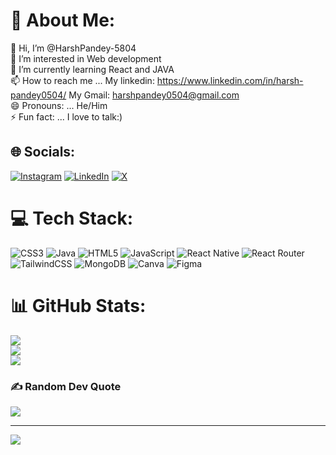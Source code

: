 # 💫 About Me:
👋 Hi, I’m @HarshPandey-5804<br>👀 I’m interested in Web development<br>🌱 I’m currently learning React and JAVA<br>📫 How to reach me ... My linkedin: https://www.linkedin.com/in/harsh-pandey0504/ My Gmail: harshpandey0504@gmail.com<br>😄 Pronouns: ... He/Him<br>⚡ Fun fact: ... I love to talk:)


## 🌐 Socials:
[![Instagram](https://img.shields.io/badge/Instagram-%23E4405F.svg?logo=Instagram&logoColor=white)](https://instagram.com/just._.harsh__) [![LinkedIn](https://img.shields.io/badge/LinkedIn-%230077B5.svg?logo=linkedin&logoColor=white)](https://linkedin.com/in//harsh-pandey0504/) [![X](https://img.shields.io/badge/X-black.svg?logo=X&logoColor=white)](https://x.com/harshpandey0504) 

# 💻 Tech Stack:
![CSS3](https://img.shields.io/badge/css3-%231572B6.svg?style=for-the-badge&logo=css3&logoColor=white) ![Java](https://img.shields.io/badge/java-%23ED8B00.svg?style=for-the-badge&logo=openjdk&logoColor=white) ![HTML5](https://img.shields.io/badge/html5-%23E34F26.svg?style=for-the-badge&logo=html5&logoColor=white) ![JavaScript](https://img.shields.io/badge/javascript-%23323330.svg?style=for-the-badge&logo=javascript&logoColor=%23F7DF1E) ![React Native](https://img.shields.io/badge/react_native-%2320232a.svg?style=for-the-badge&logo=react&logoColor=%2361DAFB) ![React Router](https://img.shields.io/badge/React_Router-CA4245?style=for-the-badge&logo=react-router&logoColor=white) ![TailwindCSS](https://img.shields.io/badge/tailwindcss-%2338B2AC.svg?style=for-the-badge&logo=tailwind-css&logoColor=white) ![MongoDB](https://img.shields.io/badge/MongoDB-%234ea94b.svg?style=for-the-badge&logo=mongodb&logoColor=white) ![Canva](https://img.shields.io/badge/Canva-%2300C4CC.svg?style=for-the-badge&logo=Canva&logoColor=white) ![Figma](https://img.shields.io/badge/figma-%23F24E1E.svg?style=for-the-badge&logo=figma&logoColor=white) 
# 📊 GitHub Stats:
![](https://github-readme-stats.vercel.app/api?username=HarshPandey-5804&theme=dark&hide_border=false&include_all_commits=true&count_private=true)<br/>
![](https://github-readme-streak-stats.herokuapp.com/?user=HarshPandey-5804&theme=dark&hide_border=false)<br/>
![](https://github-readme-stats.vercel.app/api/top-langs/?username=HarshPandey-5804&theme=dark&hide_border=false&include_all_commits=true&count_private=true&layout=compact)

### ✍️ Random Dev Quote
![](https://quotes-github-readme.vercel.app/api?type=horizontal&theme=radical)

---
[![](https://visitcount.itsvg.in/api?id=HarshPandey-5804&icon=0&color=0)](https://visitcount.itsvg.in)

<!-- Proudly created with GPRM ( https://gprm.itsvg.in ) -->

<!---
HarshPandey-5804/HarshPandey-5804 is a ✨ special ✨ repository because its `README.md` (this file) appears on your GitHub profile.
You can click the Preview link to take a look at your changes.
--->
